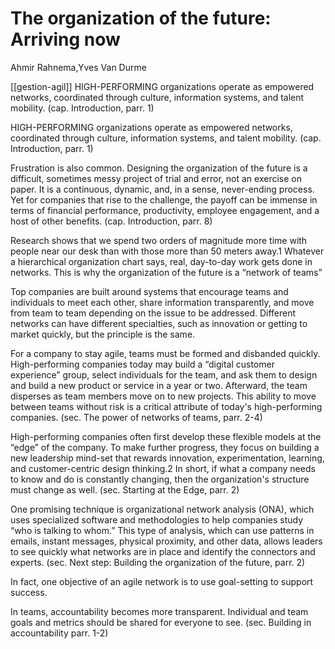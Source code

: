 # The organization of the future: Arriving now
Ahmir Rahnema,Yves Van Durme

[[gestion-agil]] HIGH-PERFORMING organizations operate as empowered networks, coordinated through culture, information systems, and talent mobility. (cap. Introduction, parr. 1)

HIGH-PERFORMING organizations operate as empowered networks, coordinated through culture, information systems, and talent mobility. (cap. Introduction, parr. 1)

Frustration is also common. Designing the organization of the future is a difficult, sometimes messy project of trial and error, not an exercise on paper. It is a continuous, dynamic, and, in a sense, never-ending process. Yet for companies that rise to the challenge, the payoff can be immense in terms of financial performance, productivity, employee engagement, and a host of other benefits. (cap. Introduction, parr. 8)

Research shows that we spend two orders of magnitude more time with people near our desk than with those more than 50 meters away.1 Whatever a hierarchical organization chart says, real, day-to-day work gets done in networks. This is why the organization of the future is a “network of teams”

Top companies are built around systems that encourage teams and individuals to meet each other, share information transparently, and move from team to team depending on the issue to be addressed. Different networks can have different specialties, such as innovation or getting to market quickly, but the principle is the same.

For a company to stay agile, teams must be formed and disbanded quickly. High-performing companies today may build a “digital customer experience” group, select individuals for the team, and ask them to design and build a new product or service in a year or two. Afterward, the team disperses as team members move on to new projects. This ability to move between teams without risk is a critical attribute of today's high-performing companies. (sec. The power of networks of teams, parr. 2-4)

High-performing companies often first develop these flexible models at the “edge” of the company. To make further progress, they focus on building a new leadership mind-set that rewards innovation, experimentation, learning, and customer-centric design thinking.2 In short, if what a company needs to know and do is constantly changing, then the organization's structure must change as well. (sec. Starting at the Edge, parr. 2)

One promising technique is organizational network analysis (ONA), which uses specialized software and methodologies to help companies study “who is talking to whom.” This type of analysis, which can use patterns in emails, instant messages, physical proximity, and other data, allows leaders to see quickly what networks are in place and identify the connectors and experts. (sec. Next step: Building the organization of the future, parr. 2)

In fact, one objective of an agile network is to use goal-setting to support success.

In teams, accountability becomes more transparent. Individual and team goals and metrics should be shared for everyone to see. (sec. Building in accountability parr. 1-2)

